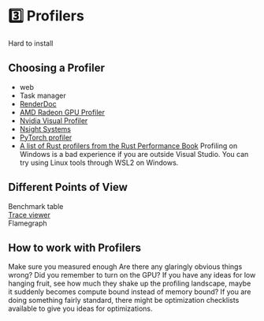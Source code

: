# 3️⃣ Profilers
Hard to install

## Choosing a Profiler

* web
* Task manager
* [RenderDoc](https://renderdoc.org/)
* [AMD Radeon GPU Profiler](https://gpuopen.com/rgp/)
* [Nvidia Visual Profiler](https://developer.nvidia.com/nvidia-visual-profiler)
* [Nsight Systems](https://developer.nvidia.com/nsight-systems)
* [PyTorch profiler](https://pytorch.org/tutorials/recipes/recipes/profiler_recipe.html)
* [A list of Rust profilers from the Rust Performance Book](https://nnethercote.github.io/perf-book/profiling.html)
Profiling on Windows is a bad experience if you are outside Visual Studio. You can try using Linux tools
through WSL2 on Windows.

## Different Points of View
Benchmark table  
[Trace viewer](https://github.com/abhirag/tracy_rust_demo)  
Flamegraph  

## How to work with Profilers
Make sure you measured enough
Are there any glaringly obvious things wrong? Did you remember to turn on the GPU?
If you have any ideas for low hanging fruit, see how much they shake up the profiling landscape, maybe it suddenly
becomes compute bound instead of memory bound?
If you are doing something fairly standard, there might be optimization checklists available to give you ideas
for optimizations.
